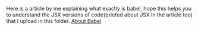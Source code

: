 Here is a article by me explaining what exactly is babel, hope this helps you to understand the JSX versions of code(briefed about JSX in the article too) that I upload in this folder.
[About Babel]([https://babeljs.io/](https://sohoxic.hashnode.dev/what-is-babel-and-how-can-you-use-it))

